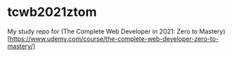 # tcwb2021ztom
My study repo for (The Complete Web Developer in 2021: Zero to Mastery)[https://www.udemy.com/course/the-complete-web-developer-zero-to-mastery/]
